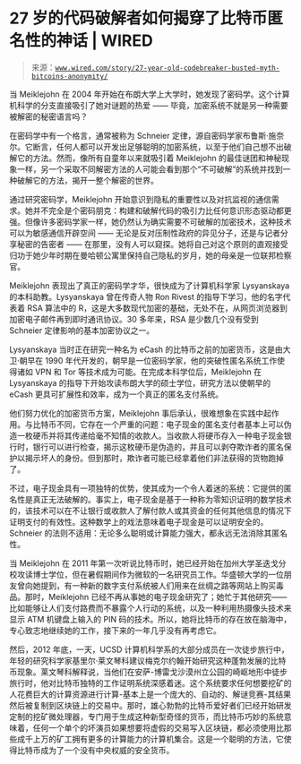<!--yml

category: 未分类

date: 2024-05-27 14:53:18

-->

# 27 岁的代码破解者如何揭穿了比特币匿名性的神话 | WIRED

> 来源：[`www.wired.com/story/27-year-old-codebreaker-busted-myth-bitcoins-anonymity/`](https://www.wired.com/story/27-year-old-codebreaker-busted-myth-bitcoins-anonymity/)

当 Meiklejohn 在 2004 年开始在布朗大学上大学时，她发现了密码学。这个计算机科学的分支直接吸引了她对谜题的热爱 —— 毕竟，加密系统不就是另一种需要被解密的秘密语言吗？

在密码学中有一个格言，通常被称为 Schneier 定律，源自密码学家布鲁斯·施奈尔。它断言，任何人都可以开发出足够聪明的加密系统，以至于他们自己想不出破解它的方法。然而，像所有自童年以来就吸引着 Meiklejohn 的最佳谜团和神秘现象一样，另一个采取不同解密方法的人可能会看到那个“不可破解”的系统并找到一种破解它的方法，揭开一整个解密的世界。

通过研究密码学，Meiklejohn 开始意识到隐私的重要性以及对抗监视的通信需求。她并不完全是个密码朋克：构建和破解代码的吸引力比任何意识形态驱动都更强。但像许多密码学家一样，她仍然认为确实需要不可破解的加密技术，这种技术可以为敏感通信开辟空间 —— 无论是反对压制性政府的异见分子，还是与记者分享秘密的告密者 —— 在那里，没有人可以窥探。她将自己对这个原则的直观接受归功于她少年时期在曼哈顿公寓里保持自己隐私的岁月，她的母亲是一位联邦检察官。

Meiklejohn 表现出了真正的密码学才华，很快成为了计算机科学家 Lysyanskaya 的本科助教。Lysyanskaya 曾在传奇人物 Ron Rivest 的指导下学习，他的名字代表着 RSA 算法中的 R，这是大多数现代加密的基础，无处不在，从网页浏览器到加密电子邮件再到即时通讯协议。30 多年来，RSA 是少数几个没有受到 Schneier 定律影响的基本加密协议之一。

Lysyanskaya 当时正在研究一种名为 eCash 的比特币之前的加密货币，这是由大卫·朝早在 1990 年代开发的，朝早是一位密码学家，他的突破性匿名系统工作使得诸如 VPN 和 Tor 等技术成为可能。在完成本科学位后，Meiklejohn 在 Lysyanskaya 的指导下开始攻读布朗大学的硕士学位，研究方法以使朝早的 eCash 更具可扩展性和效率，成为一个真正的匿名支付系统。

他们努力优化的加密货币方案，Meiklejohn 事后承认，很难想象在实践中起作用。与比特币不同，它存在一个严重的问题：电子现金的匿名支付者基本上可以伪造一枚硬币并将其传递给毫不知情的收款人。当收款人将硬币存入一种电子现金银行时，银行可以进行检查，揭示这枚硬币是伪造的，并且可以剥夺欺诈者的匿名保护以揭示坏人的身份。但到那时，欺诈者可能已经拿着他们非法获得的货物跑掉了。

不过，电子现金具有一项独特的优势，使其成为一个令人着迷的系统：它提供的匿名性是真正无法破解的。事实上，电子现金是基于一种称为零知识证明的数学技术的，该技术可以在不让银行或收款人了解付款人或其资金的任何其他信息的情况下证明支付的有效性。这种数学上的戏法意味着电子现金是可以证明安全的。Schneier 的法则不适用：无论多么聪明或计算能力强大，都永远无法消除其匿名性。

当 Meiklejohn 在 2011 年第一次听说比特币时，她已经开始在加州大学圣迭戈分校攻读博士学位，但在暑假期间作为微软的一名研究员工作。华盛顿大学的一位朋友曾向她提到，有一种新的数字支付系统被人们用来在丝绸之路等网站上购买毒品。那时，Meiklejohn 已经不再从事她的电子现金研究了；她忙于其他研究——比如能够让人们支付路费而不暴露个人行动的系统，以及一种利用热摄像头技术来显示 ATM 机键盘上输入的 PIN 码的技术。所以，她将比特币的存在放在脑海中，专心致志地继续她的工作，接下来的一年几乎没有再考虑它。

然后，2012 年底，一天，UCSD 计算机科学系的大部分成员在一次徒步旅行中，年轻的研究科学家基里尔·莱文琴科建议梅克尔约翰开始研究这种蓬勃发展的比特币现象。莱文琴科解释说，当他们在安萨-博雷戈沙漠州立公园的崎岖地形中徒步旅行时，他对比特币独特的工作证明系统深感着迷。这个系统要求任何想要挖矿的人花费巨大的计算资源进行计算-基本上是一个庞大的、自动的、解谜竞赛-其结果然后被复制到区块链上的交易中。那时，雄心勃勃的比特币爱好者们已经开始研发定制的挖矿微处理器，专门用于生成这种新型奇怪的货币，而比特币巧妙的系统意味着，任何一个单个的坏演员如果想要将虚假的交易写入区块链，都必须使用比那些成千上万的矿工拥有更多的计算能力的计算机集合。这是一个聪明的方法，它使得比特币成为了一个没有中央权威的安全货币。
